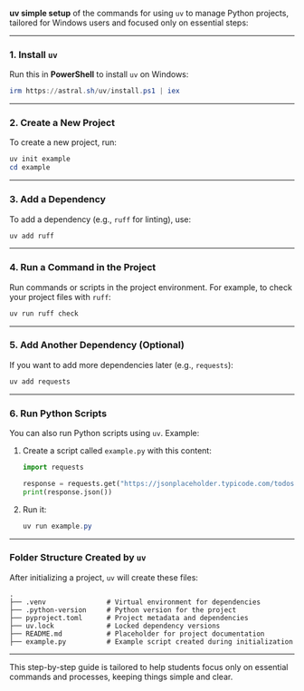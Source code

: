   **uv simple setup** of the commands for using `uv` to manage Python projects, tailored for Windows users and focused only on essential steps:

---

### **1. Install `uv`**  
Run this in **PowerShell** to install `uv` on Windows:  
```powershell
irm https://astral.sh/uv/install.ps1 | iex
```

---

### **2. Create a New Project**  
To create a new project, run:  
```powershell
uv init example
cd example
```

---

### **3. Add a Dependency**  
To add a dependency (e.g., `ruff` for linting), use:  
```powershell
uv add ruff
```

---

### **4. Run a Command in the Project**  
Run commands or scripts in the project environment. For example, to check your project files with `ruff`:  
```powershell
uv run ruff check
```

---

### **5. Add Another Dependency (Optional)**  
If you want to add more dependencies later (e.g., `requests`):  
```powershell
uv add requests
```

---

### **6. Run Python Scripts**  
You can also run Python scripts using `uv`. Example:  
1. Create a script called `example.py` with this content:  
   ```python
   import requests

   response = requests.get("https://jsonplaceholder.typicode.com/todos/1")
   print(response.json())
   ```
2. Run it:  
   ```powershell
   uv run example.py
   ```

---

### **Folder Structure Created by `uv`**  
After initializing a project, `uv` will create these files:  
```
.
├── .venv               # Virtual environment for dependencies
├── .python-version     # Python version for the project
├── pyproject.toml      # Project metadata and dependencies
├── uv.lock             # Locked dependency versions
├── README.md           # Placeholder for project documentation
├── example.py          # Example script created during initialization
```

---

This step-by-step guide is tailored to help students focus only on essential commands and processes, keeping things simple and clear. 

